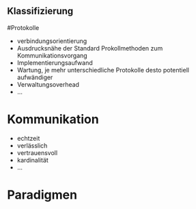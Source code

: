 
## Klassifizierung

#Protokolle

* verbindungsorientierung
* Ausdrucksnähe der Standard Prokollmethoden zum Kommunikationsvorgang
* Implementierungsaufwand 
* Wartung, je mehr unterschiedliche Protokolle desto potentiell aufwändiger
* Verwaltungsoverhead
* ...


# Kommunikation

* echtzeit
* verlässlich
* vertrauensvoll
* kardinalität
* ...


# Paradigmen
